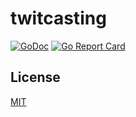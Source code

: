 # twitcasting

[![GoDoc](https://godoc.org/github.com/178inaba/twitcasting?status.svg)](https://godoc.org/github.com/178inaba/twitcasting)
[![Go Report Card](https://goreportcard.com/badge/github.com/178inaba/twitcasting)](https://goreportcard.com/report/github.com/178inaba/twitcasting)

## License

[MIT](LICENSE)
